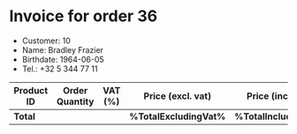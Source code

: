 # Invoice for order 36

- Customer: 10
- Name: Bradley Frazier
- Birthdate: 1964-06-05
- Tel.: +32 5 344 77 11

| Product ID | Order Quantity | VAT (%) | Price (excl. vat) | Price (incl. VAT) |
|------------|----------------|---------|-------------------|-------------------|
| **Total** |                 |         | **%TotalExcludingVat%**| **%TotalIncludingVat%** |


